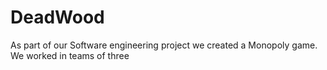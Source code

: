 # DeadWood

As part of our Software engineering project we created a Monopoly game. We worked in teams of three
